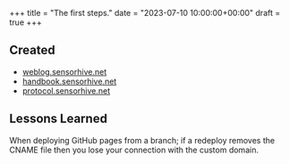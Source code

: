 +++
title = "The first steps."
date = "2023-07-10 10:00:00+00:00"
draft = true
+++

## Created

- [weblog.sensorhive.net](https://weblog.sensorhive.net)
- [handbook.sensorhive.net](https://handbook.sensorhive.net)
- [protocol.sensorhive.net](https://protocol.sensorhive.net)

## Lessons Learned

When deploying GitHub pages from a branch; if a redeploy removes the CNAME file then you lose your connection with the custom domain.
